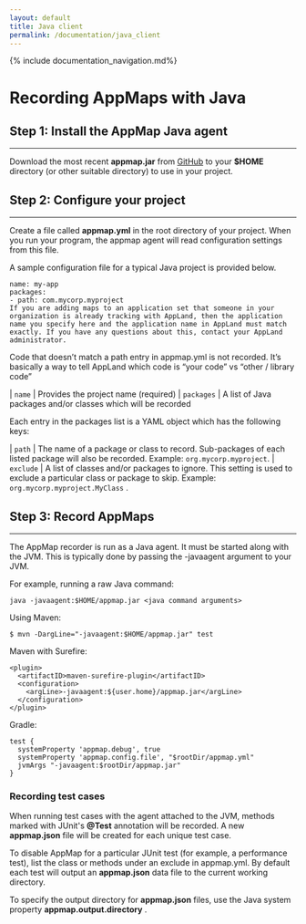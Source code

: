 ```yaml
---
layout: default
title: Java client
permalink: /documentation/java_client
---
```

{% include documentation_navigation.md%}

# Recording AppMaps with Java 

## Step 1: Install the AppMap Java agent

---

Download the most recent __appmap.jar__ from [GitHub](https://github.com/applandinc/appmap-java/releases) to your __$HOME__ directory (or other suitable directory) to use in your project.

## Step 2: Configure your project

---

Create a file called __appmap.yml__ in the root directory of your project. When you run your program, the appmap agent will read configuration settings from this file.

A sample configuration file for a typical Java project is provided below.

```
name: my-app
packages:
- path: com.mycorp.myproject
If you are adding maps to an application set that someone in your organization is already tracking with AppLand, then the application name you specify here and the application name in AppLand must match exactly. If you have any questions about this, contact your AppLand administrator.
```

Code that doesn’t match a path entry in appmap.yml is not recorded. It’s basically a way to tell AppLand which code is “your code” vs “other / library code”

| `name`           | Provides the project name (required)
| `packages`       | A list of Java packages and/or classes which will be recorded

Each entry in the packages list is a YAML object which has the following keys:

| `path`     | The name of a package or class to record. Sub-packages of each listed package will also be recorded. Example: `org.mycorp.myproject`.
| `exclude`  | A list of classes and/or packages to ignore. This setting is used to exclude a particular class or package to skip. Example: `org.mycorp.myproject.MyClass` .

## Step 3: Record AppMaps

---

The AppMap recorder is run as a Java agent. It must be started along with the JVM. This is typically done by passing the -javaagent argument to your JVM.

For example, running a raw Java command:

```
java -javaagent:$HOME/appmap.jar <java command arguments>
```
Using Maven:

```
$ mvn -DargLine="-javaagent:$HOME/appmap.jar" test
```
Maven with Surefire:

```
<plugin>
  <artifactID>maven-surefire-plugin</artifactID>
  <configuration>
    <argLine>-javaagent:${user.home}/appmap.jar</argLine>
  </configuration>
</plugin>
```
Gradle:

```
test {
  systemProperty 'appmap.debug', true
  systemProperty 'appmap.config.file', "$rootDir/appmap.yml"
  jvmArgs "-javaagent:$rootDir/appmap.jar"
}
```

### Recording test cases
When running test cases with the agent attached to the JVM, methods marked with JUnit's __@Test__ annotation will be recorded. A new __appmap.json__ file will be created for each unique test case.

To disable AppMap for a particular JUnit test (for example, a performance test), list the class or methods under an exclude in appmap.yml. By default each test will output an __appmap.json__ data file to the current working directory.

To specify the output directory for __appmap.json__ files, use the Java system property __appmap.output.directory__ .
